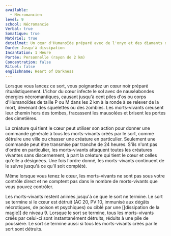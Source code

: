 ```yaml
---
available:
  - Nécromancien
level: 9
school: Nécromancie
Verbal: true
Somatique: true
Matériel: true
detailmat: Un cœur d'Humanoïde préparé avec de l'onyx et des diamants d'une valeur d'au moins 10000 PO
Durée: Jusqu'à dissipation
Incantation: 1 Heure
Portée: Personnelle (rayon de 2 km)
Concentration: false
Rituel: false
englishname: Heart of Darkness
---
```

Lorsque vous lancez ce sort, vous poignardez un cœur noir préparé ritualistiquement. L'ichor du cœur infecte le sol avec de nauséabondes énergies nécromantiques, causant jusqu'à cent piles d'os ou corps d'Humanoïdes de taille P ou M dans les 2 km à la ronde à se relever de la mort, devenant des squelettes ou des zombies. Les morts-vivants creusent leur chemin hors des tombes, fracassent les mausolées et brisent les portes des cimetières. 

La créature qui tient le cœur peut utiliser son action pour donner une commande générale à tous les morts-vivants créés par le sort, comme détruire une ville ou chasser une créature en particulier. Seulement une commande peut être transmise par tranche de 24 heures. S'ils n'ont pas d'ordre en particulier, les morts-vivants attaquent toutes les créatures vivantes sans discernement, à part la créature qui tient le cœur et celles qu'elle a désignées. Une fois l'ordre donné, les morts-vivants continuent de le suivre jusqu'à ce qu'il soit complété.

Même lorsque vous tenez le cœur, les morts-vivants ne sont pas sous votre contrôle direct et ne comptent pas dans le nombre de morts-vivants que vous pouvez contrôler.

Les morts-vivants restent animés jusqu'à ce que le sort ne termine. Le sort se termine si le cœur est détruit (AC 20, PV 10, immunisé aux dégâts nécrotiques, de poison et psychiques) ou ciblé par une [[dissipation de la magie]] de niveau 9. Lorsque le sort se termine, tous les morts-vivants créés par celui-ci sont instantanément détruits, réduits à une pile de poussière. Le sort se termine aussi si tous les morts-vivants créés par le sort sont détruits.